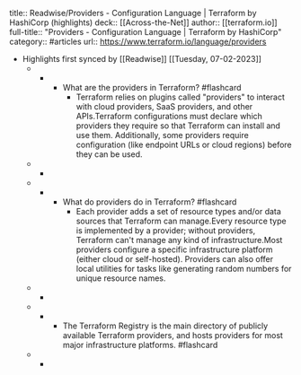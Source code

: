 title:: Readwise/Providers - Configuration Language | Terraform by HashiCorp (highlights)
deck:: [[Across-the-Net]]
author:: [[terraform.io]]
full-title:: "Providers - Configuration Language | Terraform by HashiCorp"
category:: #articles
url:: https://www.terraform.io/language/providers

- Highlights first synced by [[Readwise]] [[Tuesday, 07-02-2023]]
	- -
		- What are the providers in Terraform? #flashcard
			- Terraform relies on plugins called "providers" to interact with cloud providers,
			  SaaS providers, and other APIs.Terraform configurations must declare which providers they require so that
			  Terraform can install and use them. Additionally, some providers require
			  configuration (like endpoint URLs or cloud regions) before they can be used.
	- -
	- -
		- What do providers do in Terraform? #flashcard
			- Each provider adds a set of resource types
			  and/or data sources that Terraform can
			  manage.Every resource type is implemented by a provider; without providers, Terraform
			  can't manage any kind of infrastructure.Most providers configure a specific infrastructure platform (either cloud or
			  self-hosted). Providers can also offer local utilities for tasks like
			  generating random numbers for unique resource names.
	- -
	- -
		- The Terraform Registry
		  is the main directory of publicly available Terraform providers, and hosts
		  providers for most major infrastructure platforms. #flashcard
	- -
